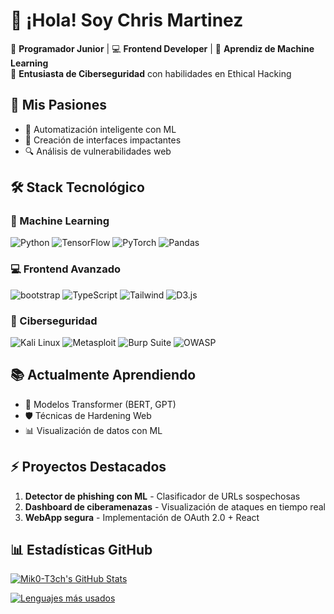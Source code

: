 # 👋 ¡Hola! Soy Chris Martinez

🚀 **Programador Junior** | 💻 **Frontend Developer** | 🧠 **Aprendiz de Machine Learning**  
🔐 **Entusiasta de Ciberseguridad** con habilidades en Ethical Hacking

## 🌟 Mis Pasiones
- 🤖 Automatización inteligente con ML
- 🎨 Creación de interfaces impactantes
- 🔍 Análisis de vulnerabilidades web

## 🛠️ Stack Tecnológico

### 🤖 Machine Learning
![Python](https://img.shields.io/badge/-Python-3776AB?style=flat-square&logo=python&logoColor=white)
![TensorFlow](https://img.shields.io/badge/-TensorFlow-FF6F00?style=flat-square&logo=tensorflow&logoColor=white)
![PyTorch](https://img.shields.io/badge/-PyTorch-EE4C2C?style=flat-square&logo=pytorch&logoColor=white)
![Pandas](https://img.shields.io/badge/-Pandas-150458?style=flat-square&logo=pandas&logoColor=white)

### 💻 Frontend Avanzado
![bootstrap](https://img.shields.io/badge/-React-61DAFB?style=flat-square&logo=react&logoColor=black)
![TypeScript](https://img.shields.io/badge/-TypeScript-3178C6?style=flat-square&logo=typescript&logoColor=white)
![Tailwind](https://img.shields.io/badge/-Tailwind_CSS-06B6D4?style=flat-square&logo=tailwind-css&logoColor=white)
![D3.js](https://img.shields.io/badge/-D3.js-F9A03C?style=flat-square&logo=d3.js&logoColor=white)

### 🔐 Ciberseguridad
![Kali Linux](https://img.shields.io/badge/-Kali_Linux-557C94?style=flat-square&logo=kali-linux&logoColor=white)
![Metasploit](https://img.shields.io/badge/-Metasploit-ED1C24?style=flat-square)
![Burp Suite](https://img.shields.io/badge/-Burp_Suite-000000?style=flat-square)
![OWASP](https://img.shields.io/badge/-OWASP-000000?style=flat-square&logo=owasp&logoColor=white)

## 📚 Actualmente Aprendiendo
- 🧠 Modelos Transformer (BERT, GPT)
- 🛡️ Técnicas de Hardening Web
- 📊 Visualización de datos con ML

## ⚡ Proyectos Destacados
1. **Detector de phishing con ML** - Clasificador de URLs sospechosas
2. **Dashboard de ciberamenazas** - Visualización de ataques en tiempo real
3. **WebApp segura** - Implementación de OAuth 2.0 + React

## 📊 Estadísticas GitHub

[![Mik0-T3ch's GitHub Stats](https://github-readme-stats.vercel.app/api?username=Mik0-T3ch&show_icons=true&theme=dark&hide_border=true&bg_color=000000&title_color=00ffff&icon_color=00ff00&text_color=ffffff&hide=issues)](https://github.com/Mik0-T3ch)

[![Lenguajes más usados](https://github-readme-stats.vercel.app/api/top-langs/?username=Mik0-T3ch&layout=compact&theme=dark&hide_border=true&bg_color=000000&title_color=00ffff&text_color=ffffff&langs_count=8)](https://github.com/Mik0-T3ch)
